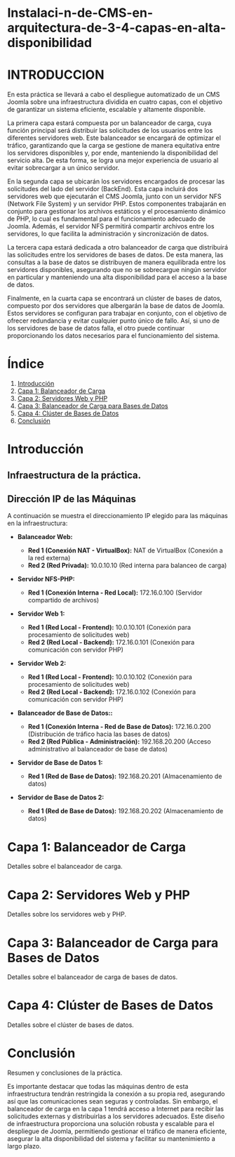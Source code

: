 # Instalaci-n-de-CMS-en-arquitectura-de-3-4-capas-en-alta-disponibilidad
# INTRODUCCION
En esta práctica se llevará a cabo el despliegue automatizado de un CMS Joomla sobre una infraestructura dividida en cuatro capas, con el objetivo de garantizar un sistema eficiente, escalable y altamente disponible.

La primera capa estará compuesta por un balanceador de carga, cuya función principal será distribuir las solicitudes de los usuarios entre los diferentes servidores web. Este balanceador se encargará de optimizar el tráfico, garantizando que la carga se gestione de manera equitativa entre los servidores disponibles y, por ende, manteniendo la disponibilidad del servicio alta. De esta forma, se logra una mejor experiencia de usuario al evitar sobrecargar a un único servidor.

En la segunda capa se ubicarán los servidores encargados de procesar las solicitudes del lado del servidor (BackEnd). Esta capa incluirá dos servidores web que ejecutarán el CMS Joomla, junto con un servidor NFS (Network File System) y un servidor PHP. Estos componentes trabajarán en conjunto para gestionar los archivos estáticos y el procesamiento dinámico de PHP, lo cual es fundamental para el funcionamiento adecuado de Joomla. Además, el servidor NFS permitirá compartir archivos entre los servidores, lo que facilita la administración y sincronización de datos.

La tercera capa estará dedicada a otro balanceador de carga que distribuirá las solicitudes entre los servidores de bases de datos. De esta manera, las consultas a la base de datos se distribuyen de manera equilibrada entre los servidores disponibles, asegurando que no se sobrecargue ningún servidor en particular y manteniendo una alta disponibilidad para el acceso a la base de datos.

Finalmente, en la cuarta capa se encontrará un clúster de bases de datos, compuesto por dos servidores que albergarán la base de datos de Joomla. Estos servidores se configuran para trabajar en conjunto, con el objetivo de ofrecer redundancia y evitar cualquier punto único de fallo. Así, si uno de los servidores de base de datos falla, el otro puede continuar proporcionando los datos necesarios para el funcionamiento del sistema.

# Índice

1. [Introducción](#introducción)
2. [Capa 1: Balanceador de Carga](#capa-1-balanceador-de-carga)
3. [Capa 2: Servidores Web y PHP](#capa-2-servidores-web-y-php)
4. [Capa 3: Balanceador de Carga para Bases de Datos](#capa-3-balanceador-de-carga-para-bases-de-datos)
5. [Capa 4: Clúster de Bases de Datos](#capa-4-clúster-de-bases-de-datos)
6. [Conclusión](#conclusión)

# Introducción
## Infraestructura de la práctica.
## Dirección IP de las Máquinas

A continuación se muestra el direccionamiento IP elegido para las máquinas en la infraestructura:

- **Balanceador Web:**
  - **Red 1 (Conexión NAT - VirtualBox):** NAT de VirtualBox (Conexión a la red externa)
  - **Red 2 (Red Privada):** 10.0.10.10 (Red interna para balanceo de carga)

- **Servidor NFS-PHP:**
  - **Red 1 (Conexión Interna - Red Local):** 172.16.0.100 (Servidor compartido de archivos)

- **Servidor Web 1:**
  - **Red 1 (Red Local - Frontend):** 10.0.10.101 (Conexión para procesamiento de solicitudes web)
  - **Red 2 (Red Local - Backend):** 172.16.0.101 (Conexión para comunicación con servidor PHP)

- **Servidor Web 2:**
  - **Red 1 (Red Local - Frontend):** 10.0.10.102 (Conexión para procesamiento de solicitudes web)
  - **Red 2 (Red Local - Backend):** 172.16.0.102 (Conexión para comunicación con servidor PHP)

- **Balanceador de Base de Datos::**
  - **Red 1 (Conexión Interna - Red de Base de Datos):** 172.16.0.200 (Distribución de tráfico hacia las bases de datos)
  - **Red 2 (Red Pública - Administración):** 192.168.20.200 (Acceso administrativo al balanceador de base de datos)

- **Servidor de Base de Datos 1:**
  - **Red 1 (Red de Base de Datos):** 192.168.20.201 (Almacenamiento de datos)

- **Servidor de Base de Datos 2:**
  - **Red 1 (Red de Base de Datos):** 192.168.20.202 (Almacenamiento de datos)


# Capa 1: Balanceador de Carga
Detalles sobre el balanceador de carga.

# Capa 2: Servidores Web y PHP
Detalles sobre los servidores web y PHP.

# Capa 3: Balanceador de Carga para Bases de Datos
Detalles sobre el balanceador de carga de bases de datos.

# Capa 4: Clúster de Bases de Datos
Detalles sobre el clúster de bases de datos.

# Conclusión
Resumen y conclusiones de la práctica.


Es importante destacar que todas las máquinas dentro de esta infraestructura tendrán restringida la conexión a su propia red, asegurando así que las comunicaciones sean seguras y controladas. Sin embargo, el balanceador de carga en la capa 1 tendrá acceso a Internet para recibir las solicitudes externas y distribuirlas a los servidores adecuados.
Este diseño de infraestructura proporciona una solución robusta y escalable para el despliegue de Joomla, permitiendo gestionar el tráfico de manera eficiente, asegurar la alta disponibilidad del sistema y facilitar su mantenimiento a largo plazo.
